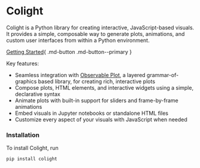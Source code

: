 # Colight

Colight is a Python library for creating interactive, JavaScript-based visuals. It provides a simple, composable way to generate plots, animations, and custom user interfaces from within a Python environment.

[Getting Started](quickstart.py){ .md-button  .md-button--primary }

Key features:

- Seamless integration with [Observable Plot](https://observablehq.com/plot/), a layered grammar-of-graphics based library, for creating rich, interactive plots
- Compose plots, HTML elements, and interactive widgets using a simple, declarative syntax
- Animate plots with built-in support for sliders and frame-by-frame animations
- Embed visuals in Jupyter notebooks or standalone HTML files
- Customize every aspect of your visuals with JavaScript when needed

### Installation

To install Colight, run

```bash
pip install colight
```
